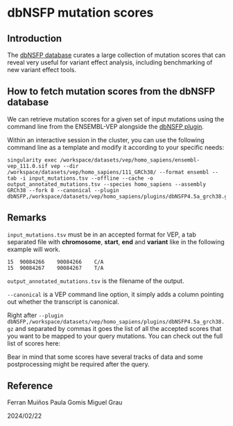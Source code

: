 
# dbNSFP mutation scores

## Introduction

The [dbNSFP database](https://sites.google.com/site/jpopgen/dbNSFP) curates a large collection of mutation scores that can reveal very useful
for variant effect analysis, including benchmarking of new variant effect tools.

## How to fetch mutation scores from the dbNSFP database

We can retrieve mutation scores for a given set of input mutations using the command line from the ENSEMBL-VEP alongside the [dbNSFP plugin](https://www.ensembl.org/info/docs/tools/vep/script/vep_plugins.html#dbnsfp).

Within an interactive session in the cluster, you can use the following command line as a template and modify it according to your specific needs:

```
singularity exec /workspace/datasets/vep/homo_sapiens/ensembl-vep_111.0.sif vep --dir /workspace/datasets/vep/homo_sapiens/111_GRCh38/ --format ensembl --tab -i input_mutations.tsv --offline --cache -o output_annotated_mutations.tsv --species homo_sapiens --assembly GRCh38 --fork 8 --canonical --plugin dbNSFP,/workspace/datasets/vep/homo_sapiens/plugins/dbNSFP4.5a_grch38.gz,SIFT_score,SIFT4G_score,Polyphen2_HDIV_score,Polyphen2_HVAR_score,MutationAssessor_score,FATHMM_score,MetaLR_score,MetaRNN_score,CADD_raw,VEST4_score,PROVEAN_score,REVEL_score,ESM1b_score,EVE_score,AlphaMissense_score,phyloP100way_vertebrate,phyloP470way_mammalian,phyloP17way_primate
```

## Remarks

`input_mutations.tsv` must be in an accepted format for VEP, a tab separated file with **chromosome**, **start**, **end** and **variant** like in the following example will work.

```
15	90084266	90084266	C/A
15	90084267	90084267	T/A
```

`output_annotated_mutations.tsv` is the filename of the output.

`--canonical` is a VEP command line option, it simply adds a column pointing out whether the transcript is canonical.

Right after `--plugin dbNSFP,/workspace/datasets/vep/homo_sapiens/plugins/dbNSFP4.5a_grch38.gz` and separated by commas it goes the list of all the accepted scores that you want to be mapped to your query mutations. You can check out the full list of scores here:

Bear in mind that some scores have several tracks of data and some postprocessing might be required after the query.


## Reference
Ferran Muiños
Paula Gomis
Miguel Grau

2024/02/22
